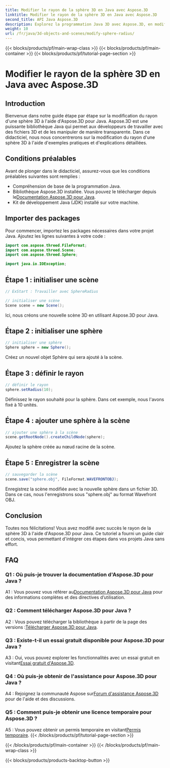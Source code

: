 ```yaml
---
title: Modifier le rayon de la sphère 3D en Java avec Aspose.3D
linktitle: Modifier le rayon de la sphère 3D en Java avec Aspose.3D
second_title: API Java Aspose.3D
description: Explorez la programmation Java 3D avec Aspose.3D, en modifiant le rayon de la sphère sans effort. Téléchargez-le maintenant pour une expérience de développement 3D fluide.
weight: 10
url: /fr/java/3d-objects-and-scenes/modify-sphere-radius/
---
```


{{< blocks/products/pf/main-wrap-class >}}
{{< blocks/products/pf/main-container >}}
{{< blocks/products/pf/tutorial-page-section >}}

# Modifier le rayon de la sphère 3D en Java avec Aspose.3D

## Introduction

Bienvenue dans notre guide étape par étape sur la modification du rayon d'une sphère 3D à l'aide d'Aspose.3D pour Java. Aspose.3D est une puissante bibliothèque Java qui permet aux développeurs de travailler avec des fichiers 3D et de les manipuler de manière transparente. Dans ce didacticiel, nous nous concentrerons sur la modification du rayon d'une sphère 3D à l'aide d'exemples pratiques et d'explications détaillées.

## Conditions préalables

Avant de plonger dans le didacticiel, assurez-vous que les conditions préalables suivantes sont remplies :

- Compréhension de base de la programmation Java.
-  Bibliothèque Aspose.3D installée. Vous pouvez le télécharger depuis le[Documentation Aspose.3D pour Java](https://reference.aspose.com/3d/java/).
- Kit de développement Java (JDK) installé sur votre machine.

## Importer des packages

Pour commencer, importez les packages nécessaires dans votre projet Java. Ajoutez les lignes suivantes à votre code :

```java
import com.aspose.threed.FileFormat;
import com.aspose.threed.Scene;
import com.aspose.threed.Sphere;

import java.io.IOException;
```

## Étape 1 : initialiser une scène

```java
// ExStart : Travailler avec SphereRadius

// initialiser une scène
Scene scene = new Scene();
```

Ici, nous créons une nouvelle scène 3D en utilisant Aspose.3D pour Java.

## Étape 2 : initialiser une sphère

```java
// initialiser une sphère
Sphere sphere = new Sphere();
```

Créez un nouvel objet Sphère qui sera ajouté à la scène.

## Étape 3 : définir le rayon

```java
// définir le rayon
sphere.setRadius(10);
```

Définissez le rayon souhaité pour la sphère. Dans cet exemple, nous l'avons fixé à 10 unités.

## Étape 4 : ajouter une sphère à la scène

```java
// ajouter une sphère à la scène
scene.getRootNode().createChildNode(sphere);
```

Ajoutez la sphère créée au nœud racine de la scène.

## Étape 5 : Enregistrer la scène

```java
// sauvegarder la scène
scene.save("sphere.obj", FileFormat.WAVEFRONTOBJ);
```

Enregistrez la scène modifiée avec la nouvelle sphère dans un fichier 3D. Dans ce cas, nous l'enregistrons sous "sphere.obj" au format Wavefront OBJ.

## Conclusion

Toutes nos félicitations! Vous avez modifié avec succès le rayon de la sphère 3D à l'aide d'Aspose.3D pour Java. Ce tutoriel a fourni un guide clair et concis, vous permettant d'intégrer ces étapes dans vos projets Java sans effort.

## FAQ

### Q1 : Où puis-je trouver la documentation d'Aspose.3D pour Java ?

 A1 : Vous pouvez vous référer au[Documentation Aspose.3D pour Java](https://reference.aspose.com/3d/java/) pour des informations complètes et des directives d’utilisation.

### Q2 : Comment télécharger Aspose.3D pour Java ?

 A2 : Vous pouvez télécharger la bibliothèque à partir de la page des versions :[Télécharger Aspose.3D pour Java](https://releases.aspose.com/3d/java/).

### Q3 : Existe-t-il un essai gratuit disponible pour Aspose.3D pour Java ?

 A3 : Oui, vous pouvez explorer les fonctionnalités avec un essai gratuit en visitant[Essai gratuit d'Aspose.3D](https://releases.aspose.com/).

### Q4 : Où puis-je obtenir de l'assistance pour Aspose.3D pour Java ?

 A4 : Rejoignez la communauté Aspose sur[Forum d'assistance Aspose.3D](https://forum.aspose.com/c/3d/18) pour de l'aide et des discussions.

### Q5 : Comment puis-je obtenir une licence temporaire pour Aspose.3D ?

 A5 : Vous pouvez obtenir un permis temporaire en visitant[Permis temporaire](https://purchase.aspose.com/temporary-license/).
{{< /blocks/products/pf/tutorial-page-section >}}

{{< /blocks/products/pf/main-container >}}
{{< /blocks/products/pf/main-wrap-class >}}

{{< blocks/products/products-backtop-button >}}
